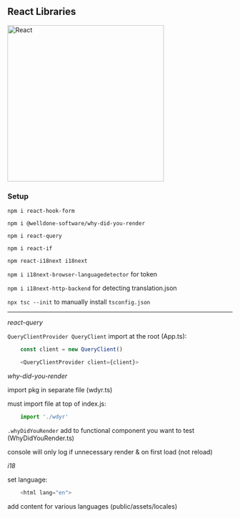 ## React Libraries

<img src="https://images.unsplash.com/photo-1527409335569-f0e5c91fa707?ixlib=rb-4.0.3&ixid=MnwxMjA3fDB8MHxwaG90by1wYWdlfHx8fGVufDB8fHx8&auto=format&fit=crop&w=1770&q=80" alt="React" width="350" />

### Setup

`npm i react-hook-form`

`npm i @welldone-software/why-did-you-render`

`npm i react-query`

`npm i react-if`

`npm react-i18next i18next`

`npm i i18next-browser-languagedetector` for token

`npm i i18next-http-backend` for detecting translation.json

`npx tsc --init` to manually install `tsconfig.json`

***

_react-query_

`QueryClientProvider QueryClient` import at the root (App.ts):

```JavaScript
    const client = new QueryClient()

    <QueryClientProvider client={client}>
```

_why-did-you-render_

import pkg in separate file (wdyr.ts)

must import file at top of index.js:

```JavaScript
    import './wdyr'
```

`.whyDidYouRender` add to functional component you want to test (WhyDidYouRender.ts)

console will only log if unnecessary render & on first load (not reload)

_i18_

set language:

```JavaScript
    <html lang="en">
```

add content for various languages (public/assets/locales)